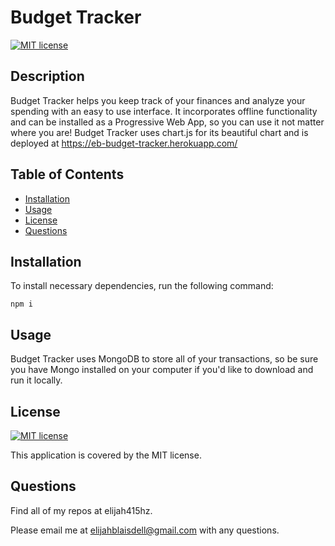 # Budget Tracker
[![MIT license](https://img.shields.io/badge/License-MIT-blue.svg)](https://lbesson.mit-license.org/)

## Description
Budget Tracker helps you keep track of your finances and analyze your spending with an easy to use interface. It incorporates offline functionality and can be installed as a Progressive Web App, so you can use it not matter where you are! Budget Tracker uses chart.js for its beautiful chart and is deployed at https://eb-budget-tracker.herokuapp.com/

## Table of Contents
* [Installation](#Installation)
* [Usage](#Usage)
* [License](#License)
* [Questions](#Questions)

## Installation
To install necessary dependencies, run the following command:
```
npm i
``` 

## Usage
Budget Tracker uses MongoDB to store all of your transactions, so be sure you have Mongo installed on your computer if you'd like to download and run it locally. 

## License
[![MIT license](https://img.shields.io/badge/License-MIT-blue.svg)](https://lbesson.mit-license.org/) 

This application is covered by the MIT license.

## Questions
Find all of my repos at elijah415hz. 

Please email me at elijahblaisdell@gmail.com with any questions.
